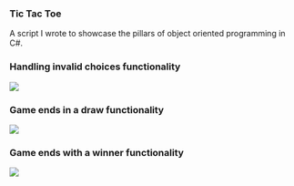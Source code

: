 ### Tic Tac Toe  
A script I wrote to showcase the pillars of object oriented programming in C#.  
  
### Handling invalid choices functionality  
![]([https://github.com/david125tran/TicTacToeOOP/blob/main/GIFs/InvalidChoice.gif])  
  
### Game ends in a draw functionality  
![]([https://github.com/david125tran/TicTacToeOOP/blob/main/GIFs/Draw.gif])  
  
### Game ends with a winner functionality  
![]([https://github.com/david125tran/TicTacToeOOP/blob/main/GIFs/Win.gif])  


